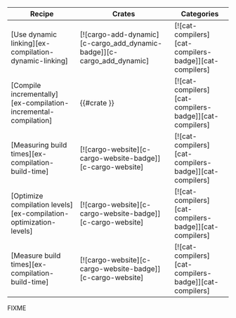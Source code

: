 | Recipe | Crates | Categories |
|---|---|---|
| [Use dynamic linking][ex-compilation-dynamic-linking] | [![cargo-add-dynamic][c-cargo_add_dynamic-badge]][c-cargo_add_dynamic] | [![cat-compilers][cat-compilers-badge]][cat-compilers] |
| [Compile incrementally][ex-compilation-incremental-compilation] | {{#crate }} | [![cat-compilers][cat-compilers-badge]][cat-compilers] |
| [Measuring build times][ex-compilation-build-time] | [![cargo-website][c-cargo-website-badge]][c-cargo-website] | [![cat-compilers][cat-compilers-badge]][cat-compilers] |
| [Optimize compilation levels][ex-compilation-optimization-levels] | [![cargo-website][c-cargo-website-badge]][c-cargo-website] | [![cat-compilers][cat-compilers-badge]][cat-compilers] |
| [Measure build times][ex-compilation-build-time] | [![cargo-website][c-cargo-website-badge]][c-cargo-website] | [![cat-compilers][cat-compilers-badge]][cat-compilers] |

<div class="hidden">
FIXME
</div>
